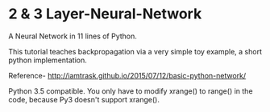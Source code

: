 # 2 & 3 Layer-Neural-Network
A Neural Network in 11 lines of Python.

This tutorial teaches backpropagation via a very simple toy example, a short python implementation.

Reference- http://iamtrask.github.io/2015/07/12/basic-python-network/ 

Python 3.5 compatible. You only have to modify xrange() to range() in the code, because Py3 doesn't support xrange().

